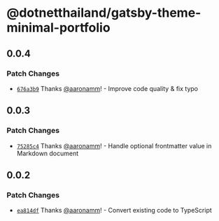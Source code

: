 # @dotnetthailand/gatsby-theme-minimal-portfolio

## 0.0.4

### Patch Changes

- [`676a3b9`](https://github.com/dotnetthailand/minimal-portfolio/commit/676a3b9919d91f05f6cea793e08d0833656a105c) Thanks [@aaronamm](https://github.com/aaronamm)! - Improve code quality & fix typo

## 0.0.3

### Patch Changes

- [`75285c4`](https://github.com/dotnetthailand/minimal-portfolio/commit/75285c44a9f8b9d60faf66cb29a1829a9363b97d) Thanks [@aaronamm](https://github.com/aaronamm)! - Handle optional frontmatter value in Markdown document

## 0.0.2

### Patch Changes

- [`ea814df`](https://github.com/dotnetthailand/minimal-portfolio/commit/ea814dfb563f7da784a2b03db80967ba11ae97ee) Thanks [@aaronamm](https://github.com/aaronamm)! - Convert existing code to TypeScript
